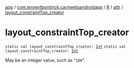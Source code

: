 [app](../../../index.md) / [com.lennertbontinck.carmeetsandroidapp](../../index.md) / [R](../index.md) / [attr](index.md) / [layout_constraintTop_creator](./layout_constraint-top_creator.md)

# layout_constraintTop_creator

`static val layout_constraintTop_creator: `[`Int`](https://kotlinlang.org/api/latest/jvm/stdlib/kotlin/-int/index.html)
`static val layout_constraintTop_creator: `[`Int`](https://kotlinlang.org/api/latest/jvm/stdlib/kotlin/-int/index.html)

May be an integer value, such as "`100`".

